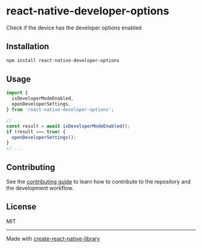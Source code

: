 # react-native-developer-options

Check if the device has the developer options enabled

## Installation

```sh
npm install react-native-developer-options
```

## Usage

```js
import {
  isDeveloperModeEnabled,
  openDeveloperSettings,
} from 'react-native-developer-options';

// ...
const result = await isDeveloperModeEnabled();
if (result === true) {
  openDeveloperSettings();
}
// ...
```

## Contributing

See the [contributing guide](CONTRIBUTING.md) to learn how to contribute to the repository and the development workflow.

## License

MIT

---

Made with [create-react-native-library](https://github.com/callstack/react-native-builder-bob)

